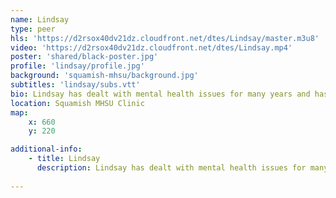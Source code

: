 ```yaml
---
name: Lindsay
type: peer
hls: 'https://d2rsox40dv21dz.cloudfront.net/dtes/Lindsay/master.m3u8'
video: 'https://d2rsox40dv21dz.cloudfront.net/dtes/Lindsay.mp4'
poster: 'shared/black-poster.jpg'
profile: 'lindsay/profile.jpg'
background: 'squamish-mhsu/background.jpg'
subtitles: 'lindsay/subs.vtt'
bio: Lindsay has dealt with mental health issues for many years and has 3 years of abstinence from substance use. She credits the Squamish MHSU team for helping her to help herself over the past few years. She is a mom to two teenagers, 18 and 17. She is passionate about photography.
location: Squamish MHSU Clinic
map:
    x: 660
    y: 220

additional-info: 
    - title: Lindsay
      description: Lindsay has dealt with mental health issues for many years and has 3 years of abstinence from substance use. She credits the Squamish MHSU team for helping her to help herself over the past few years. She is a mom to two teenagers, 18 and 17. She is passionate about photography.
    
---
```

